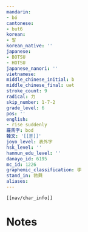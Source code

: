 ```yaml
---
mandarin:
- bó
cantonese:
- but6
korean:
- 발
korean_native: ''
japanese:
- BOTSU
- HOTSU
japanese_nanori: ''
vietnamese:
middle_chinese_initial: b
middle_chinese_final: uǝt
stroke_count: 9
radical: 力
skip_number: 1-7-2
grade_level: 6
pos: ''
english:
- rise suddenly
羅馬字: bod
韓文: '[[볻]]'
joyo_level: 表外字
hsk_level: ''
hanmun_edu_level: ''
danayo_id: 6195
mc_id: 1226
graphemic_classification: 孛
stand_in: 勃興
aliases:
---
```

```meta-bind-embed
[[nav/char_info]]
```

# Notes

